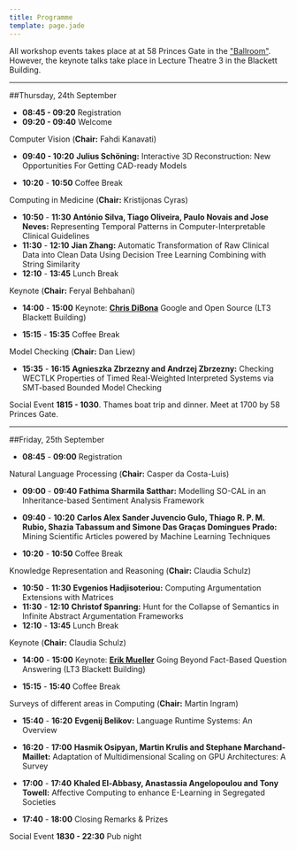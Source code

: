 ```yaml
---
title: Programme
template: page.jade
---
```


All workshop events takes place at at 58 Princes Gate in the ["Ballroom"](http://www3.imperial.ac.uk/conferenceandevents/venues/southkensingtonvenues/58pg). However, the keynote talks take place in  Lecture Theatre 3 in the Blackett Building. 

---
##Thursday, 24th September

* **08:45 - 09:20**	Registration
* **09:20 - 09:40**	Welcome
	
Computer Vision (**Chair:** Fahdi Kanavati)
* **09:40 - 10:20**	**Julius Schöning:** Interactive 3D Reconstruction: New Opportunities For Getting CAD-ready Models

* **10:20** - **10:50**	Coffee Break
	
Computing in Medicine (**Chair:** Kristijonas Cyras)
* **10:50** - **11:30**	**António Silva, Tiago Oliveira, Paulo Novais and Jose Neves:** Representing Temporal Patterns in Computer-Interpretable Clinical Guidelines  
* **11:30** - **12:10**	**Jian Zhang:** Automatic Transformation of Raw Clinical Data into Clean Data Using Decision Tree Learning Combining with String Similarity 
* **12:10** - **13:45**	Lunch Break

Keynote (**Chair:** Feryal Behbahani)
	
	
* **14:00** - **15:00**	Keynote: [**Chris DiBona**](/2015/keynotes.html) Google and Open Source (LT3 Blackett Building)

* **15:15** - **15:35**	Coffee Break
	
Model Checking (**Chair:** Dan Liew)
* **15:35** - **16:15** **Agnieszka Zbrzezny and Andrzej Zbrzezny:**	Checking WECTLK Properties of Timed Real-Weighted Interpreted Systems via SMT-based Bounded Model Checking 
	
Social Event **1815 - 1030**. Thames boat trip and dinner. Meet at 1700 by 58 Princes Gate.

---

##Friday, 25th September

* **08:45** - **09:00**	Registration 
	
Natural Language Processing (**Chair:** Casper da Costa-Luis)
* **09:00** - **09:40**	**Fathima Sharmila Satthar:** Modelling SO-CAL in an Inheritance-based Sentiment Analysis Framework 
* **09:40** - **10:20**	**Carlos Alex Sander Juvencio Gulo, Thiago R. P. M. Rubio, Shazia Tabassum and Simone Das Graças Domingues Prado:** Mining Scientific Articles powered by Machine Learning Techniques 
	
* **10:20** - **10:50**	Coffee Break
	
Knowledge Representation and Reasoning (**Chair:** Claudia Schulz)
* **10:50** - **11:30** **Evgenios Hadjisoteriou:**	Computing Argumentation Extensions with Matrices 
* **11:30** - **12:10** **Christof Spanring:** Hunt for the Collapse of Semantics in Infinite Abstract Argumentation Frameworks  
* **12:10** - **13:45**	Lunch Break
	
Keynote (**Chair:** Claudia Schulz)
	
* **14:00** - **15:00**	Keynote: [**Erik Mueller**](/2015/keynotes.html) Going Beyond Fact-Based Question Answering (LT3 Blackett Building)
	
* **15:15** - **15:40**	Coffee Break
	
Surveys of different areas in Computing (**Chair:** Martin Ingram)
* **15:40** - **16:20**	**Evgenij Belikov:** Language Runtime Systems: An Overview  
* **16:20** - **17:00**	**Hasmik Osipyan, Martin Krulis and Stephane Marchand-Maillet:** Adaptation of Multidimensional Scaling on GPU Architectures: A Survey 
* **17:00** - **17:40**	**Khaled El-Abbasy, Anastassia Angelopoulou and Tony Towell:** Affective Computing to enhance E-Learning in Segregated Societies  
	
* **17:40** - **18:00** 	Closing Remarks & Prizes

Social Event **1830 - 22:30** Pub night
